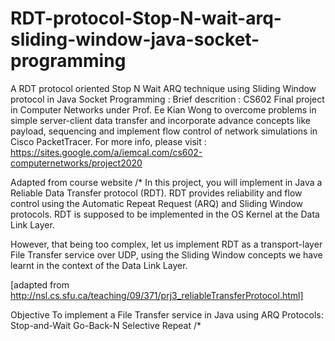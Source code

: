 # RDT-protocol-Stop-N-wait-arq-sliding-window-java-socket-programming
A RDT protocol oriented Stop N Wait ARQ technique using Sliding Window protocol in Java Socket Programming :
 Brief descrition :
 CS602 Final project in Computer Networks under Prof. Ee Kian Wong to overcome problems in simple server-client data transfer and incorporate advance concepts like payload, sequencing and implement flow control of network simulations in Cisco PacketTracer. For more info, please visit : 
https://sites.google.com/a/iemcal.com/cs602-computernetworks/project2020

Adapted from course website
/*
In this project, you will implement in Java a Reliable Data Transfer protocol (RDT).  RDT provides reliability and flow control using the Automatic Repeat Request (ARQ) and Sliding Window protocols.
RDT is supposed to be implemented in the OS Kernel at the Data Link Layer.

However, that being too complex, let us implement RDT as a transport-layer File Transfer service over UDP, using the Sliding Window concepts we have learnt in the context of the Data Link Layer. 

[adapted from http://nsl.cs.sfu.ca/teaching/09/371/prj3_reliableTransferProtocol.html]

Objective
To implement a File Transfer service in Java using ARQ Protocols:
Stop-and-Wait
Go-Back-N
Selective Repeat
/*
